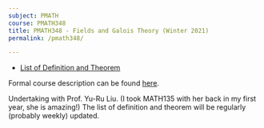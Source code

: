 ```yaml
---
subject: PMATH
course: PMATH348
title: PMATH348 - Fields and Galois Theory (Winter 2021)
permalink: /pmath348/

---
```


- [List of Definition and Theorem](../notes-pdf/PMATH348.pdf)

Formal course description can be found [here](https://ugradcalendar.uwaterloo.ca/courses/PMATH/348).

Undertaking with Prof. Yu-Ru Liu. (I took MATH135 with her back in my first year, she is amazing!) The list of definition and theorem will be regularly (probably weekly) updated.

